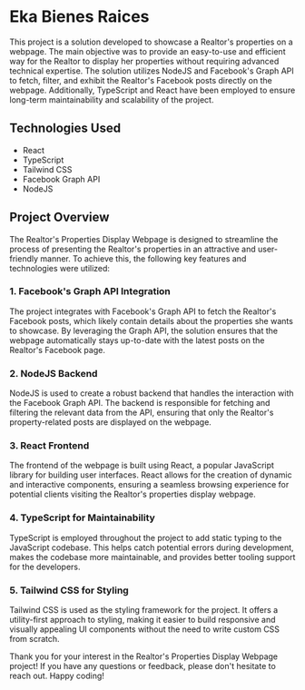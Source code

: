 # Eka Bienes Raices
This project is a solution developed to showcase a Realtor's properties on a webpage. The main objective was to provide an easy-to-use and efficient way for the Realtor to display her properties without requiring advanced technical expertise. The solution utilizes NodeJS and Facebook's Graph API to fetch, filter, and exhibit the Realtor's Facebook posts directly on the webpage. Additionally, TypeScript and React have been employed to ensure long-term maintainability and scalability of the project.

## Technologies Used
- React
- TypeScript
- Tailwind CSS
- Facebook Graph API
- NodeJS

## Project Overview
The Realtor's Properties Display Webpage is designed to streamline the process of presenting the Realtor's properties in an attractive and user-friendly manner. To achieve this, the following key features and technologies were utilized:
### 1. Facebook's Graph API Integration
The project integrates with Facebook's Graph API to fetch the Realtor's Facebook posts, which likely contain details about the properties she wants to showcase. By leveraging the Graph API, the solution ensures that the webpage automatically stays up-to-date with the latest posts on the Realtor's Facebook page.
### 2. NodeJS Backend
NodeJS is used to create a robust backend that handles the interaction with the Facebook Graph API. The backend is responsible for fetching and filtering the relevant data from the API, ensuring that only the Realtor's property-related posts are displayed on the webpage.
### 3. React Frontend
The frontend of the webpage is built using React, a popular JavaScript library for building user interfaces. React allows for the creation of dynamic and interactive components, ensuring a seamless browsing experience for potential clients visiting the Realtor's properties display webpage.
### 4. TypeScript for Maintainability
TypeScript is employed throughout the project to add static typing to the JavaScript codebase. This helps catch potential errors during development, makes the codebase more maintainable, and provides better tooling support for the developers.
### 5. Tailwind CSS for Styling
Tailwind CSS is used as the styling framework for the project. It offers a utility-first approach to styling, making it easier to build responsive and visually appealing UI components without the need to write custom CSS from scratch.

Thank you for your interest in the Realtor's Properties Display Webpage project! If you have any questions or feedback, please don't hesitate to reach out. Happy coding!
